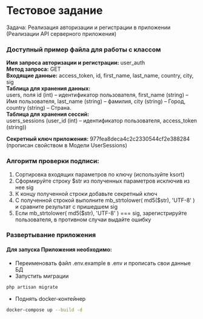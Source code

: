 # Тестовое задание

Задача: Реализация авторизации и регистрации в приложении
(Реализации API серверного приложения)

### Доступный пример файла для работы с классом

<b>Имя запроса авторизации и регистрации:</b> user_auth<br>
<b>Метод запроса:</b> GET<br>
<b>Входящие данные:</b> access_token, id, first_name, last_name, country, city, sig<br>
<b>Таблица для хранения данных:</b><br>
users, поля id (int) – идентификатор пользователя, first_name (string) – Имя пользователя, last_name (string) – фамилия, city (string) – Город, country (string) – Страна.<br>
<b>Таблица для хранения сессий:</b><br>
users_sessions (user_id (int) – идентификатор пользователя, access_token (string))

<b>Секретный ключ приложения:</b> 977fea8deca4c2c2330544cf2e388284 (прописан свойством в Модели UserSessions)


### Алгоритм проверки подписи:
1. Сортировка входящих параметров по ключу (используйте ksort)
2. Сформируйте строку $str из полученных параметров исключив из нее sig
3. К концу полученной строки добавьте секретный ключ
4. С полученной строкой выполните mb_strtolower( md5($str), 'UTF-8' ) и сравните результат с пришедшем sig
5. Если mb_strtolower( md5($str), 'UTF-8' ) === sig, зарегистрируйте пользователя, в противном случаи выдайте ошибку

### Развертывание приложения

#### Для запуска Приложения необходимо:
- Переименовать файл .env.example в .env и прописать свои данные БД
- Запустить миграции
```bash
php artisan migrate
```
- Поднять docker-контейнер
```bash
docker-compose up --build -d
```
